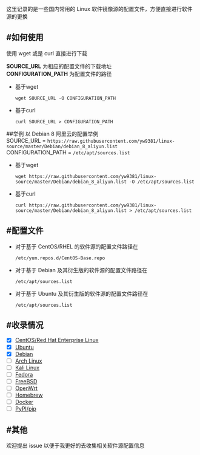 这里记录的是一些国内常用的 Linux 软件镜像源的配置文件，方便直接进行软件源的更换

#如何使用
--------
使用 wget 或是 curl 直接进行下载

**SOURCE_URL** 为相应的配置文件的下载地址  
**CONFIGURATION_PATH** 为配置文件的路径

- 基于wget
	```
	wget SOURCE_URL -O CONFIGURATION_PATH
	```
- 基于curl
	```
	curl SOURCE_URL > CONFIGURATION_PATH
	```

##举例
以 Debian 8 阿里云的配置举例  
SOURCE_URL = ```https://raw.githubusercontent.com/yw9381/linux-source/master/Debian/debian_8_aliyun.list```  
CONFIGURATION_PATH = ```/etc/apt/sources.list```  

- 基于wget
	```
	wget https://raw.githubusercontent.com/yw9381/linux-source/master/Debian/debian_8_aliyun.list -O /etc/apt/sources.list
	```
- 基于curl
	```
	curl https://raw.githubusercontent.com/yw9381/linux-source/master/Debian/debian_8_aliyun.list > /etc/apt/sources.list
	```

#配置文件
--------
- 对于基于 CentOS/RHEL 的软件源的配置文件路径在    
	```
	/etc/yum.repos.d/CentOS-Base.repo
	```

- 对于基于 Debian 及其衍生版的软件源的配置文件路径在  
	```
	/etc/apt/sources.list
	```
- 对于基于 Ubuntu 及其衍生版的软件源的配置文件路径在  
	```
	/etc/apt/sources.list
	```


#收录情况
--------

- [x] [CentOS/Red Hat Enterprise Linux](CentOS/)
- [x] [Ubuntu](Ubuntu/)
- [x] [Debian](Debian/)
- [ ] [Arch Linux](#)
- [ ] [Kali Linux](#)
- [ ] [Fedora](#)
- [ ] [FreeBSD](#)
- [ ] [OpenWrt](#)
- [ ] [Homebrew](#)
- [ ] [Docker](#)
- [ ] [PyPI/pip](#)

#其他
-----
欢迎提出 issue 以便于我更好的去收集相关软件源配置信息